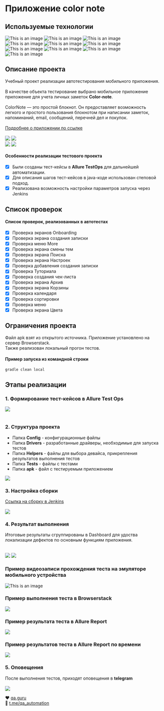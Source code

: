 # Приложение color note
## Используемые технологии
![This is an image](/design/icons/Java.png)      ![This is an image](/design/icons/Gradle.png)      ![This is an image](/design/icons/Intelij_IDEA.png)      ![This is an image](/design/icons/Selenide.png)      ![This is an image](/design/icons/Selenoid.png)      ![This is an image](/design/icons/JUnit5.png)      ![This is an image](/design/icons/Allure_Report.png)      ![This is an image](/design/icons/AllureTestOps.png)      ![This is an image](/design/icons/appium.png)       ![This is an image](/design/icons/androidstudio.png)
## Описание проекта
Учебный проект реализации автотестирования мобильного приложения.<br/></br>
В качестве объекта тестирование выбрано мобильное приложение приложение для учета личных заметок **Color-note**.<br/></br>
ColorNote — это простой блокнот. Он предоставляет возможность легкого и простого пользования блокнотом при написании заметок, напоминаний, email, сообщений, перечней дел и покупок.
<br/></br>
<a target="_blank" href="https://play.google.com/store/apps/details?id=com.socialnmobile.dictapps.notepad.color.note"> Подробнее о приложении по ссылке</a></br></br>
<img src="/design/images/page1.png"> <img src="/design/images/page2.png"> </br>
<img src="/design/images/page4.png"> <img src="/design/images/page5.png"> </br>

#### Особенности реализации тестового проекта
- [x] Были созданы тест-кейсы в **Allure TestOps** для дальнейшей автоматизации.</br>
- [x] Для описания шагов тест-кейсов в java-коде использован степовой подход.</br>
- [x] Реализована возможность настройки параметров запуска через Jenkins

## Список проверок
#### Список проверок, реализованных в автотестах
- [x] Проверка экранов Onboarding
- [x] Проверка экрана создания записки
- [x] Проверка меню More
- [x] Проверка экрана смены тем
- [x] Проверка экрана Поиска
- [x] Проверка экрана Настроек
- [x] Проверка добавления создания записки
- [x] Проверка Туториала
- [x] Проверка создания чек-листа
- [x] Проверка экрана Архив
- [x] Проверка экрана Корзины
- [x] Проверка календаря
- [x] Проверка сортировки
- [x] Проверка меню
- [x] Проверка экрана Цвета

## Ограничения проекта
Файл apk взят из открытого источника. Приложение установлено на сервер Browserstack. <br/>
Также реализован локальный прогон тестов.

#### Пример запуска из командной строки
```bash
gradle clean local
```

## Этапы реализации

### 1. Формирование тест-кейсов в Allure Test Ops
<img src="/design/images/manual_list.png"><br/></br>

### 2. Структура проекта
- Папка **Config** - конфигурационные файлы
- Папка **Drivers** - разработанные драйверы, необходимые для запуска тестов
- Папка **Helpers** - файлы для выбора девайса, прикрепления результатов выполнения тестов
- Папка **Tests** - файлы с тестами
- Папка **apk** - файл с тестируемым приложением

<img src="/design/images/str.png">

### 3. Настройка сборки
<a target="_blank" href="https://jenkins.autotests.cloud/job/10-azavrichko-diplom_mobile"> Ссылка на сборку в Jenkins</a><br/><br/> 
<img src="/design/images/jenkins.png">


### 4. Результат выполнения
Итоговые результаты сгруппированы в Dashboard для удоства локализации дефектов по основным функциям приложения.<br/><br/>  
<img src="/design/images/dashboard1.png">
<img src="/design/images/dashboard2.png">

### Пример видеозаписи прохождения теста на эмуляторе мобильного устройства
![This is an image](/design/images/mobile_test.gif)

### Пример выполнения теста в **Browserstack**
<img src="/design/images/browserstack.png">

### Пример результата теста в **Allure Report**
<img src="/design/images/allureReport.png">

### Пример результатов теста в **Allure Report** по времени
<img src="/design/images/time.png">

### 5. Оповещения
После выполнения тестов, приходят оповещения в **telegram** <br/></br>
<img src="/design/images/telegram.png">


:heart: <a target="_blank" href="https://qa.guru">qa.guru</a><br/>
:blue_heart: <a target="_blank" href="https://t.me/qa_automation">t.me/qa_automation</a>